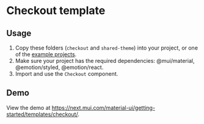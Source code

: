 # Checkout template

## Usage

<!-- #default-branch-switch -->

1. Copy these folders (`checkout` and `shared-theme`) into your project, or one of the [example projects](https://github.com/mui/material-ui/tree/master/examples).
2. Make sure your project has the required dependencies: @mui/material, @emotion/styled, @emotion/react.
3. Import and use the `Checkout` component.

## Demo

<!-- #default-branch-switch -->

View the demo at https://next.mui.com/material-ui/getting-started/templates/checkout/.
